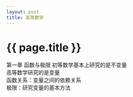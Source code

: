 ```yaml
---
layout: post
title: 高等数学
---
```


{{ page.title }}
================

第一章 函数与极限
初等数学基本上研究的是不变量    
高等数学研究的是变量    
函数关系：变量之间的依赖关系    
极限：研究变量的基本方法    
